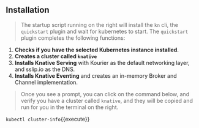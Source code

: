 ## Installation
> The startup script running on the right will install the `kn` cli, the `quickstart` plugin and wait for kubernetes 
> to start. The `quickstart` plugin completes the following functions:

1. **Checks if you have the selected Kubernetes instance installed**.
2. **Creates a cluster called `knative`**
3. **Installs Knative Serving** with Kourier as the default networking layer, and sslip.io as the DNS.
4. **Installs Knative Eventing** and creates an in-memory Broker and Channel implementation.

> Once you see a prompt, you can click on the command below, and verify you have a cluster called `knative`, and they 
> will be copied and run for you in the terminal on the right.

`kubectl cluster-info`{{execute}}
